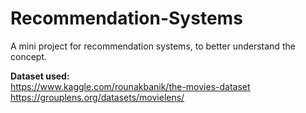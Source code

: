 # Recommendation-Systems
 A mini project for recommendation systems, to better understand the concept.

 **Dataset used:**  
  https://www.kaggle.com/rounakbanik/the-movies-dataset
  https://grouplens.org/datasets/movielens/